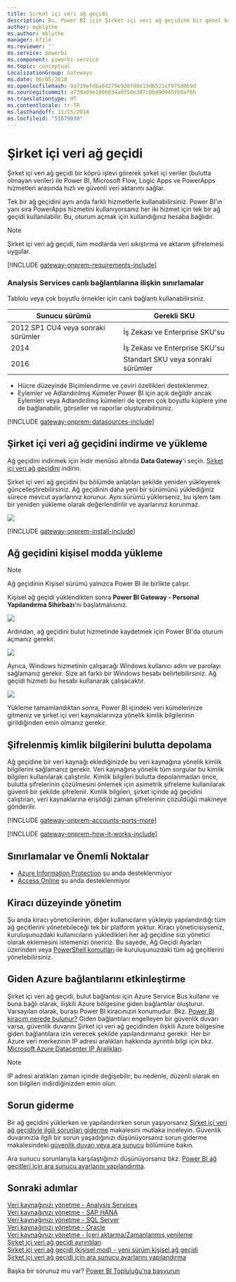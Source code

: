 ```yaml
---
title: Şirket içi veri ağ geçidi
description: Bu, Power BI için Şirket içi veri ağ geçidine bir genel bakıştır. DirectQuery veri kaynaklarıyla çalışmak için bu ağ geçidini kullanabilirsiniz. Bulut veri kümelerini şirket içi verilerle yenilemek için de bu ağ geçidini kullanabilirsiniz.
author: mgblythe
ms.author: mblythe
manager: kfile
ms.reviewer: ''
ms.service: powerbi
ms.component: powerbi-service
ms.topic: conceptual
LocalizationGroup: Gateways
ms.date: 06/05/2018
ms.openlocfilehash: 9a739efdba84279e938fd8e13d6521cf975d0b9d
ms.sourcegitcommit: a739a99e1006834a0f56e387c0bd9d945fb8a76b
ms.translationtype: HT
ms.contentlocale: tr-TR
ms.lasthandoff: 11/15/2018
ms.locfileid: "51679030"
---
```

# <a name="on-premises-data-gateway"></a>Şirket içi veri ağ geçidi

Şirket içi veri ağ geçidi bir köprü işlevi görerek şirket içi veriler (bulutta olmayan veriler) ile Power BI, Microsoft Flow, Logic Apps ve PowerApps hizmetleri arasında hızlı ve güvenli veri aktarımı sağlar.

Tek bir ağ geçidini aynı anda farklı hizmetlerle kullanabilirsiniz. Power BI'ın yanı sıra PowerApps hizmetini kullanıyorsanız her iki hizmet için tek bir ağ geçidi kullanılabilir. Bu, oturum açmak için kullandığınız hesaba bağlıdır.

> [!NOTE]
> Şirket içi veri ağ geçidi, tüm modlarda veri sıkıştırma ve aktarım şifrelemesi uygular.

<!-- Shared Requirements Include -->
[!INCLUDE [gateway-onprem-requirements-include](./includes/gateway-onprem-requirements-include.md)]

### <a name="limitations-of-analysis-services-live-connections"></a>Analysis Services canlı bağlantılarına ilişkin sınırlamalar

Tablolu veya çok boyutlu örnekler için canlı bağlantı kullanabilirsiniz.

| **Sunucu sürümü** | **Gerekli SKU** |
| --- | --- |
| 2012 SP1 CU4 veya sonraki sürümler |İş Zekası ve Enterprise SKU'su |
| 2014 |İş Zekası ve Enterprise SKU'su |
| 2016 |Standart SKU veya sonraki sürümler |

* Hücre düzeyinde Biçimlendirme ve çeviri özellikleri desteklenmez.
* Eylemler ve Adlandırılmış Kümeler Power BI için açık değildir ancak Eylemleri veya Adlandırılmış kümeleri de içeren çok boyutlu küplere yine de bağlanabilir, görseller ve raporlar oluşturabilirsiniz.

<!-- Shared Install steps Include -->
[!INCLUDE [gateway-onprem-datasources-include](./includes/gateway-onprem-datasources-include.md)]

## <a name="download-and-install-the-on-premises-data-gateway"></a>Şirket içi veri ağ geçidini indirme ve yükleme

Ağ geçidini indirmek için İndir menüsü altında **Data Gateway**'i seçin. [Şirket içi veri ağ geçidini](http://go.microsoft.com/fwlink/?LinkID=820925) indirin.

Şirket içi veri ağ geçidini bu bölümde anlatılan şekilde yeniden yükleyerek güncelleştirebilirsiniz. Ağ geçidinin daha yeni bir sürümünü yüklediğiniz sürece mevcut ayarlarınız korunur. Aynı sürümü yüklerseniz, bu işlem tam bir yeniden yükleme olarak değerlendirilir ve ayarlarınız korunmaz.

![](media/service-gateway-onprem/powerbi-download-data-gateway.png)

<!-- Shared Install steps Include -->
[!INCLUDE [gateway-onprem-install-include](./includes/gateway-onprem-install-include.md)]

## <a name="install-the-gateway-in-personal-mode"></a>Ağ geçidini kişisel modda yükleme

> [!NOTE]
> Ağ geçidinin Kişisel sürümü yalnızca Power BI ile birlikte çalışır.

Kişisel ağ geçidi yüklendikten sonra **Power BI Gateway - Personal Yapılandırma Sihirbazı**'nı başlatmalısınız.

![](media/service-gateway-onprem/personal-gateway-launch-configuration.png)

Ardından, ağ geçidini bulut hizmetinde kaydetmek için Power BI'da oturum açmanız gerekir.

![](media/service-gateway-onprem/personal-gateway-signin.png)

Ayrıca, Windows hizmetinin çalışacağı Windows kullanıcı adını ve parolayı sağlamanız gerekir. Size ait farklı bir Windows hesabı belirtebilirsiniz. Ağ geçidi hizmeti bu hesabı kullanarak çalışacaktır.

![](media/service-gateway-onprem/personal-gateway-windows-service.png)

Yükleme tamamlandıktan sonra, Power BI içindeki veri kümelerinize gitmeniz ve şirket içi veri kaynaklarınıza yönelik kimlik bilgilerinin girildiğinden emin olmanız gerekir.

<a name="credentials"></a>

## <a name="storing-encrypted-credentials-in-the-cloud"></a>Şifrelenmiş kimlik bilgilerini bulutta depolama

Ağ geçidine bir veri kaynağı eklediğinizde bu veri kaynağına yönelik kimlik bilgilerini sağlamanız gerekir. Veri kaynağına yönelik tüm sorgular bu kimlik bilgileri kullanılarak çalıştırılır. Kimlik bilgileri bulutta depolanmadan önce, bulutta şifrelerinin çözülmesini önlemek için asimetrik şifreleme kullanılarak güvenli bir şekilde şifrelenir. Kimlik bilgileri, şirket içinde ağ geçidini çalıştıran, veri kaynaklarına erişildiği zaman şifrelerinin çözüldüğü makineye gönderilir.

<!-- Account and Port information -->
[!INCLUDE [gateway-onprem-accounts-ports-more](./includes/gateway-onprem-accounts-ports-more.md)]

<!-- How the gateway works -->
[!INCLUDE [gateway-onprem-how-it-works-include](./includes/gateway-onprem-how-it-works-include.md)]

## <a name="limitations-and-considerations"></a>Sınırlamalar ve Önemli Noktalar

* [Azure Information Protection](https://docs.microsoft.com/microsoft-365/enterprise/protect-files-with-aip
) şu anda desteklenmiyor
* [Access Online](https://products.office.com/en-us/access) şu anda desteklenmiyor

## <a name="tenant-level-administration"></a>Kiracı düzeyinde yönetim

Şu anda kiracı yöneticilerinin, diğer kullanıcıların yükleyip yapılandırdığı tüm ağ geçitlerini yönetebileceği tek bir platform yoktur.  Kiracı yöneticisiyseniz, kuruluşunuzdaki kullanıcıların yükledikleri her ağ geçidine sizi yönetici olarak eklemesini istemenizi öneririz. Bu sayede, Ağ Geçidi Ayarları üzerinden veya [PowerShell komutları](https://docs.microsoft.com/power-bi/service-gateway-high-availability-clusters#powershell-support-for-gateway-clusters) ile kuruluşunuzdaki tüm ağ geçitlerini yönetebilirsiniz. 

## <a name="enabling-outbound-azure-connections"></a>Giden Azure bağlantılarını etkinleştirme

Şirket içi veri ağ geçidi, bulut bağlantısı için Azure Service Bus kullanır ve buna bağlı olarak, ilişkili Azure bölgesine giden bağlantılar oluşturur. Varsayılan olarak, burası Power BI kiracınızın konumudur. Bkz. [Power BI kiracım nerede bulunur?](https://powerbi.microsoft.com/en-us/documentation/powerbi-admin-where-is-my-tenant-located/)
Giden bağlantıları engelleyen bir güvenlik duvarı varsa, güvenlik duvarını Şirket içi veri ağ geçidinden ilişkili Azure bölgesine giden bağlantılara izin verecek şekilde yapılandırmanız gerekir. Her bir Azure veri merkezinin IP adresi aralıkları hakkında ayrıntılı bilgi için bkz. [Microsoft Azure Datacenter IP Aralıkları](https://www.microsoft.com/download/details.aspx?id=41653).
> [!NOTE]
> IP adresi aralıkları zaman içinde değişebilir; bu nedenle, düzenli olarak en son bilgileri indirdiğinizden emin olun. 

## <a name="troubleshooting"></a>Sorun giderme

Bir ağ geçidini yüklerken ve yapılandırırken sorun yaşıyorsanız [Şirket içi veri ağ geçidiyle ilgili sorunları giderme](service-gateway-onprem-tshoot.md) makalesini mutlaka inceleyin. Güvenlik duvarınızla ilgili bir sorun yaşadığınızı düşünüyorsanız sorun giderme makalesindeki [güvenlik duvarı veya ara sunucu](service-gateway-onprem-tshoot.md#firewall-or-proxy) bölümüne bakın.

Ara sunucu sorunlarıyla karşılaştığınızı düşünüyorsanız bkz. [Power BI ağ geçitleri için ara sunucu ayarlarını yapılandırma](service-gateway-proxy.md).

## <a name="next-steps"></a>Sonraki adımlar

[Veri kaynağınızı yönetme - Analysis Services](service-gateway-enterprise-manage-ssas.md)  
[Veri kaynağınızı yönetme - SAP HANA](service-gateway-enterprise-manage-sap.md)  
[Veri kaynağınızı yönetme - SQL Server](service-gateway-enterprise-manage-sql.md)  
[Veri kaynağınızı yönetme - Oracle](service-gateway-onprem-manage-oracle.md)  
[Veri kaynağınızı yönetme - İçeri aktarma/Zamanlanmış yenileme](service-gateway-enterprise-manage-scheduled-refresh.md)  
[Şirket içi veri ağ geçidi ayrıntıları](service-gateway-onprem-indepth.md)  
[Şirket içi veri ağ geçidi (kişisel mod) - yeni sürüm kişisel ağ geçidi](service-gateway-personal-mode.md)  
[Şirket içi veri ağ geçidi için ara sunucu ayarlarını yapılandırma](service-gateway-proxy.md)  

Başka bir sorunuz mu var? [Power BI Topluluğu'na başvurun](http://community.powerbi.com/)
